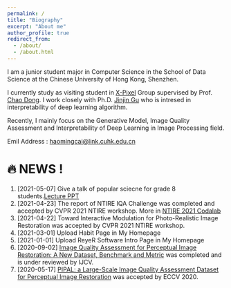 ```yaml
---
permalink: /
title: "Biography"
excerpt: "About me"
author_profile: true
redirect_from: 
  - /about/
  - /about.html
---
```


I am a junior student major in Computer Science in the School of Data Science at the Chinese University of Hong Kong, Shenzhen.

I currently study as visiting student in [X-Pixel](https://xpixel.group/people.html) Group supervised by Prof. [Chao Dong](https://scholar.google.com/citations?hl=zh-CN&user=OSDCB0UAAAAJ). I work closely with Ph.D. [Jinjin Gu](https://scholar.google.com/citations?user=uMQ-G-QAAAAJ&hl=eng) who is intresed in interpretability of deep learning algorithm.

Recently, I mainly focus on the Generative Model, Image Quality Assessment and Interpretability of Deep Learning in Image Processing field.

Emil Address : haomingcai@link.cuhk.edu.cn

🔥  NEWS !
======
1. [2021-05-07] Give a talk of popular sciecne for grade 8 students.[Lecture PPT](https://www.haomingcai.com//files/PopularScience.pptx)
1. [2021-04-23] The report of NTIRE IQA Challenge was completed and accepted by CVPR 2021 NTIRE workshop. More in [NTIRE 2021 Codalab](https://data.vision.ee.ethz.ch/cvl/ntire21/)
1. [2021-04-22] Toward Interactive Modulation for Photo-Realistic Image Restoration was accepted by CVPR 2021 NTIRE workshop.
1. [2021-03-01] Upload Habit Page in My Homepage
1. [2021-01-01] Upload ReyeR Software Intro Page in My Homepage
1. [2020-09-02] [Image Quality Assessment for Perceptual Image Restoration: A New Dataset, Benchmark and Metric](https://arxiv.org/abs/2011.15002) was completed and is under reviewed by IJCV.
1. [2020-05-17] [PIPAL: a Large-Scale Image Quality Assessment Dataset for Perceptual Image Restoration](https://link.springer.com/chapter/10.1007/978-3-030-58621-8_37) was accepted by ECCV 2020.
